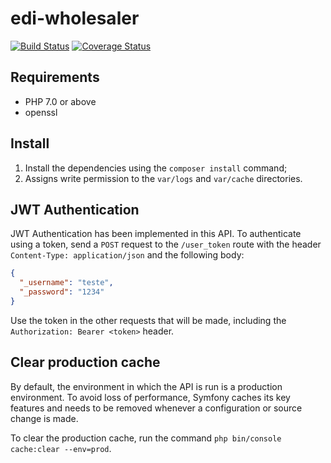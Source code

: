 edi-wholesaler
==============

[![Build Status](https://travis-ci.org/merorafael/edi-wholesaler.svg?branch=master)](https://travis-ci.org/merorafael/edi-wholesaler)
[![Coverage Status](https://coveralls.io/repos/github/merorafael/edi-wholesaler/badge.svg?branch=master)](https://coveralls.io/github/merorafael/edi-wholesaler?branch=master)

Requirements
------------

- PHP 7.0 or above
- openssl

Install
-------

1. Install the dependencies using the `composer install` command;
2. Assigns write permission to the `var/logs` and `var/cache` directories.

JWT Authentication
------------------

JWT Authentication has been implemented in this API. To authenticate using a token, send a `POST` request to the 
`/user_token` route with the header `Content-Type: application/json` and the following body:

```json
{
  "_username": "teste",
  "_password": "1234"
}
```

Use the token in the other requests that will be made, including the `Authorization: Bearer <token>` header.

Clear production cache
----------------------

By default, the environment in which the API is run is a production environment. To avoid loss of performance,
Symfony caches its key features and needs to be removed whenever a configuration or source change is made.

To clear the production cache, run the command `php bin/console cache:clear --env=prod`.
